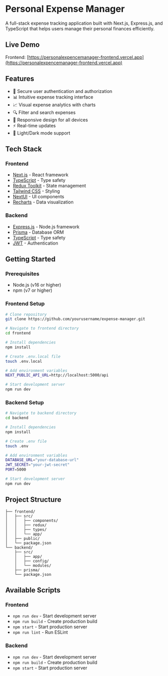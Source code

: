 # Personal Expense Manager

A full-stack expense tracking application built with Next.js, Express.js, and TypeScript that helps users manage their personal finances efficiently.

## Live Demo

Frontend: [https://personalexpencemanager-frontend.vercel.app](https://personalexpencemanager-frontend.vercel.app)

## Features

- 🔐 Secure user authentication and authorization
- 📊 Intuitive expense tracking interface
- 📈 Visual expense analytics with charts
- 🔍 Filter and search expenses
- 📱 Responsive design for all devices
- ⚡ Real-time updates
- 🌙 Light/Dark mode support

## Tech Stack

### Frontend
- [Next.js](https://nextjs.org/) - React framework
- [TypeScript](https://www.typescriptlang.org/) - Type safety
- [Redux Toolkit](https://redux-toolkit.js.org/) - State management
- [Tailwind CSS](https://tailwindcss.com/) - Styling
- [NextUI](https://nextui.org/) - UI components
- [Recharts](https://recharts.org/) - Data visualization

### Backend
- [Express.js](https://expressjs.com/) - Node.js framework
- [Prisma](https://www.prisma.io/) - Database ORM
- [TypeScript](https://www.typescriptlang.org/) - Type safety
- [JWT](https://jwt.io/) - Authentication

## Getting Started

### Prerequisites
- Node.js (v16 or higher)
- npm (v7 or higher)

### Frontend Setup
```bash
# Clone repository
git clone https://github.com/yourusername/expense-manager.git

# Navigate to frontend directory
cd frontend

# Install dependencies
npm install

# Create .env.local file
touch .env.local

# Add environment variables
NEXT_PUBLIC_API_URL=http://localhost:5000/api

# Start development server
npm run dev
```

### Backend Setup
```bash
# Navigate to backend directory
cd backend

# Install dependencies
npm install

# Create .env file
touch .env

# Add environment variables
DATABASE_URL="your-database-url"
JWT_SECRET="your-jwt-secret"
PORT=5000

# Start development server
npm run dev
```

## Project Structure

```
├── frontend/
│   ├── src/
│   │   ├── components/
│   │   ├── redux/
│   │   ├── types/
│   │   └── app/
│   ├── public/
│   └── package.json
└── backend/
    ├── src/
    │   ├── app/
    │   ├── config/
    │   └── modules/
    ├── prisma/
    └── package.json
```

## Available Scripts

### Frontend
- `npm run dev` - Start development server
- `npm run build` - Create production build
- `npm start` - Start production server
- `npm run lint` - Run ESLint

### Backend
- `npm run dev` - Start development server
- `npm run build` - Create production build
- `npm start` - Start production server
